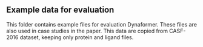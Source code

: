## Example data for evaluation

This folder contains example files for evaluation Dynaformer. These files are also used in case studies in the paper. This data are copied from CASF-2016 dataset, keeping only protein and ligand files.

